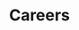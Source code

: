 ---
title: 'Careers'
summary: 'A native iOS app to help people to keep a track of their finances by providing easy-to use tracking and organising capabilities.'
---